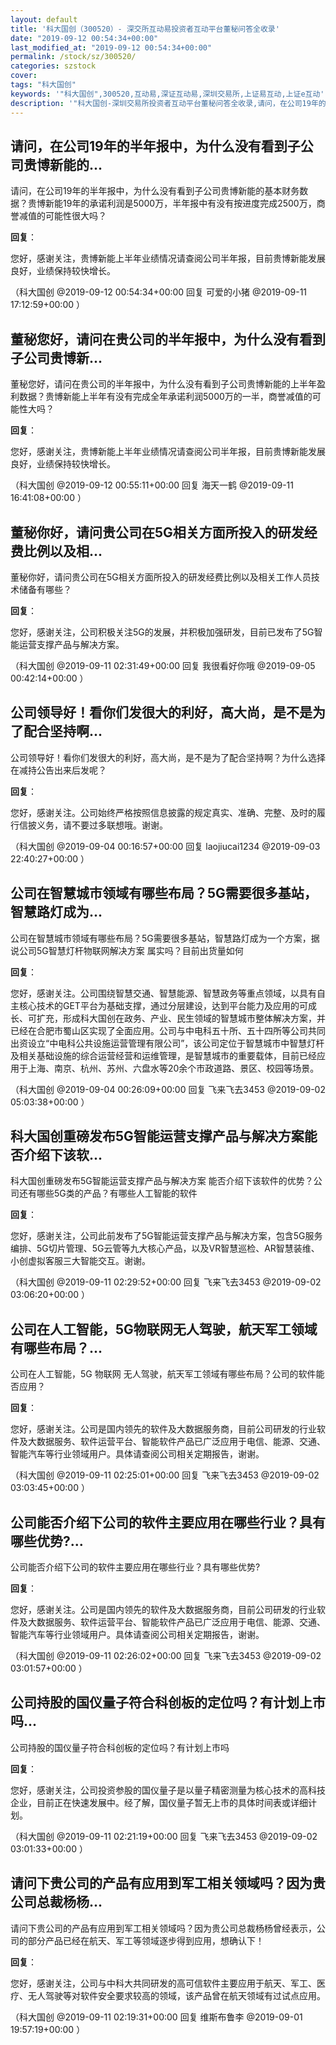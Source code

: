```yaml
---
layout: default
title: '科大国创（300520）- 深交所互动易投资者互动平台董秘问答全收录'
date: "2019-09-12 00:54:34+00:00"
last_modified_at: "2019-09-12 00:54:34+00:00"
permalink: /stock/sz/300520/
categories: szstock
cover: 
tags: "科大国创"
keywords: '"科大国创",300520,互动易,深证互动易,深圳交易所,上证易互动,上证e互动'
description: '"科大国创-深圳交易所投资者互动平台董秘问答全收录,请问，在公司19年的半年报中，为什么没有看到子公司贵博新能的基本财务数据？贵博新能19年的承诺利润是5000万，半年报中有没有按进度完成2500万，商誉减值的可能性很大吗？"'
---
```


## 请问，在公司19年的半年报中，为什么没有看到子公司贵博新能的...

请问，在公司19年的半年报中，为什么没有看到子公司贵博新能的基本财务数据？贵博新能19年的承诺利润是5000万，半年报中有没有按进度完成2500万，商誉减值的可能性很大吗？

**回复**：

您好，感谢关注，贵博新能上半年业绩情况请查阅公司半年报，目前贵博新能发展良好，业绩保持较快增长。 

（科大国创  @2019-09-12 00:54:34+00:00 回复 可爱的小猪  @2019-09-11 17:12:59+00:00 ）

## 董秘您好，请问在贵公司的半年报中，为什么没有看到子公司贵博新...

董秘您好，请问在贵公司的半年报中，为什么没有看到子公司贵博新能的上半年盈利数据？贵博新能上半年有没有完成全年承诺利润5000万的一半，商誉减值的可能性大吗？

**回复**：

您好，感谢关注，贵博新能上半年业绩情况请查阅公司半年报，目前贵博新能发展良好，业绩保持较快增长。 

（科大国创  @2019-09-12 00:55:11+00:00 回复 海天一鹤  @2019-09-11 16:41:08+00:00 ）

## 董秘你好，请问贵公司在5G相关方面所投入的研发经费比例以及相...

董秘你好，请问贵公司在5G相关方面所投入的研发经费比例以及相关工作人员技术储备有哪些？

**回复**：

您好，感谢关注，公司积极关注5G的发展，并积极加强研发，目前已发布了5G智能运营支撑产品与解决方案。 

（科大国创  @2019-09-11 02:31:49+00:00 回复 我很看好你哦  @2019-09-05 00:42:14+00:00 ）

## 公司领导好！看你们发很大的利好，高大尚，是不是为了配合坚持啊...

公司领导好！看你们发很大的利好，高大尚，是不是为了配合坚持啊？为什么选择在减持公告出来后发呢？

**回复**：

您好，感谢关注。公司始终严格按照信息披露的规定真实、准确、完整、及时的履行信披义务，请不要过多联想哦。谢谢。 

（科大国创  @2019-09-04 00:16:57+00:00 回复 laojiucai1234  @2019-09-03 22:40:27+00:00 ）

## 公司在智慧城市领域有哪些布局？5G需要很多基站，智慧路灯成为...

公司在智慧城市领域有哪些布局？5G需要很多基站，智慧路灯成为一个方案，据说公司5G智慧灯杆物联网解决方案 属实吗？目前出货量如何

**回复**：

您好，感谢关注。公司围绕智慧交通、智慧能源、智慧政务等重点领域，以具有自主核心技术的GET平台为基础支撑，通过分层建设，达到平台能力及应用的可成长、可扩充，形成科大国创在政务、产业、民生领域的智慧城市整体解决方案，并已经在合肥市蜀山区实现了全面应用。公司与中电科五十所、五十四所等公司共同出资设立“中电科公共设施运营管理有限公司”，该公司定位于智慧城市中智慧灯杆及相关基础设施的综合运营经营和运维管理，是智慧城市的重要载体，目前已经应用于上海、南京、杭州、苏州、六盘水等20余个市政道路、景区、校园等场景。 

（科大国创  @2019-09-04 00:26:09+00:00 回复 飞来飞去3453  @2019-09-02 05:03:38+00:00 ）

## 科大国创重磅发布5G智能运营支撑产品与解决方案能否介绍下该软...

科大国创重磅发布5G智能运营支撑产品与解决方案 能否介绍下该软件的优势？公司还有哪些5G类的产品？有哪些人工智能的软件

**回复**：

您好，感谢关注，公司此前发布了5G智能运营支撑产品与解决方案，包含5G服务编排、5G切片管理、5G云管等九大核心产品，以及VR智慧巡检、AR智慧装维、小创虚拟客服三大智能交互。谢谢。 

（科大国创  @2019-09-11 02:29:52+00:00 回复 飞来飞去3453  @2019-09-02 03:06:20+00:00 ）

## 公司在人工智能，5G物联网无人驾驶，航天军工领域有哪些布局？...

公司在人工智能，5G 物联网 无人驾驶，航天军工领域有哪些布局？公司的软件能否应用？

**回复**：

您好，感谢关注。公司是国内领先的软件及大数据服务商，目前公司研发的行业软件及大数据服务、软件运营平台、智能软件产品已广泛应用于电信、能源、交通、智能汽车等行业领域用户。具体请查阅公司相关定期报告，谢谢。 

（科大国创  @2019-09-11 02:25:01+00:00 回复 飞来飞去3453  @2019-09-02 03:03:45+00:00 ）

## 公司能否介绍下公司的软件主要应用在哪些行业？具有哪些优势?...

公司能否介绍下公司的软件主要应用在哪些行业？具有哪些优势?

**回复**：

您好，感谢关注。公司是国内领先的软件及大数据服务商，目前公司研发的行业软件及大数据服务、软件运营平台、智能软件产品已广泛应用于电信、能源、交通、智能汽车等行业领域用户。具体请查阅公司相关定期报告，谢谢。 

（科大国创  @2019-09-11 02:26:02+00:00 回复 飞来飞去3453  @2019-09-02 03:01:57+00:00 ）

## 公司持股的国仪量子符合科创板的定位吗？有计划上市吗...

公司持股的国仪量子符合科创板的定位吗？有计划上市吗

**回复**：

您好，感谢关注，公司投资参股的国仪量子是以量子精密测量为核心技术的高科技企业，目前正在快速发展中。经了解，国仪量子暂无上市的具体时间表或详细计划。 

（科大国创  @2019-09-11 02:21:19+00:00 回复 飞来飞去3453  @2019-09-02 03:01:33+00:00 ）

## 请问下贵公司的产品有应用到军工相关领域吗？因为贵公司总裁杨杨...

请问下贵公司的产品有应用到军工相关领域吗？因为贵公司总裁杨杨曾经表示，公司的部分产品已经在航天、军工等领域逐步得到应用，想确认下！

**回复**：

您好，感谢关注，公司与中科大共同研发的高可信软件主要应用于航天、军工、医疗、无人驾驶等对软件安全要求较高的领域，该产品曾在航天领域有过试点应用。 

（科大国创  @2019-09-11 02:19:31+00:00 回复 维斯布鲁李  @2019-09-01 19:57:19+00:00 ）

